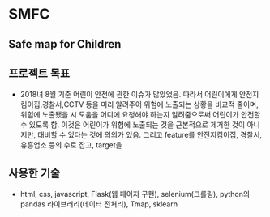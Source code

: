 # SMFC
## Safe map for Children

## 프로젝트 목표
 - 2018녀 8월 기준 어린이 안전에 관한 이슈가 많았었음. 따라서 어린이에게 안전지킴이집,경찰서,CCTV 등을 미리 알려주어 위험에 노출되는 상황을 비교적 줄이며, 위험에 노출됐을 시 도움을 어디에 요청해야 하는지 알려줌으로써 어린이가 안전할 수 있도록 함. 이것은 어린이가 위험에 노출되는 것을 근본적으로 제거한 것이 아니지만, 대비할 수 있다는 것에 의의가 있음. 그리고 feature를 안전지킴이집, 경찰서, 유흥업소 등의 수로 잡고, target을 
 
## 사용한 기술
 - html, css, javascript, Flask(웹 페이지 구현), selenium(크롤링), python의 pandas 라이브러리(데이터 전처리), Tmap, sklearn
